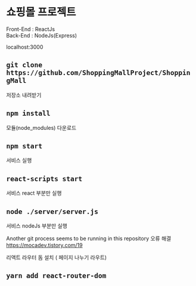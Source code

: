 # 쇼핑몰 프로젝트

Front-End : ReactJs   
Back-End  : NodeJs(Express)   
   
localhost:3000

## `git clone https://github.com/ShoppingMallProject/ShoppingMall`

저장소 내려받기

## `npm install`

모듈(node_modules) 다운로드

## `npm start`

서비스 실행

## `react-scripts start`

서비스 react 부분만 실행

## `node ./server/server.js`

서비스 nodeJs 부분만 실행

Another git process seems to be running in this repository 오류 해결
https://mocadev.tistory.com/19

리액트 라우터 돔 설치 ( 페이지 나누기 라우트)
## `yarn add react-router-dom`

